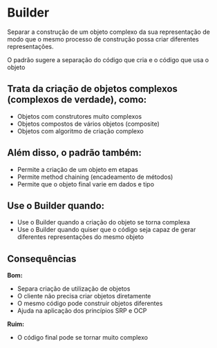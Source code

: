 # Builder

  

Separar a construção de um objeto complexo da sua representação de modo que o mesmo processo de construção possa criar diferentes representações.

O padrão sugere a separação do código que cria e o código que usa o objeto

## Trata da criação de objetos complexos (complexos de verdade), como:
- Objetos com construtores muito complexos
- Objetos compostos de vários objetos (composite)
- Objetos com algoritmo de criação complexo

## Além disso, o padrão também:
- Permite a criação de um objeto em etapas
- Permite method chaining (encadeamento de métodos)
- Permite que o objeto final varie em dados e tipo

## Use o Builder quando:
-  Use o Builder quando a criação do objeto se torna complexa
- Use o Builder quando quiser que o código seja capaz de gerar diferentes representações do mesmo objeto

## Consequências

**Bom:**
- Separa criação de utilização de objetos
- O cliente não precisa criar objetos diretamente
- O mesmo código pode construir objetos diferentes
- Ajuda na aplicação dos princípios SRP e OCP

**Ruim:**
- O código final pode se tornar muito complexo